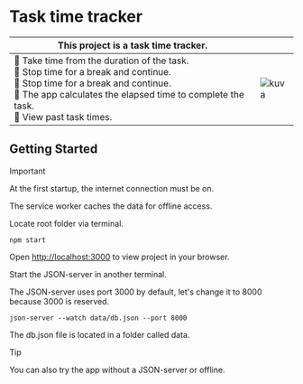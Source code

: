 # Task time tracker

| This project is a task time tracker. ||
|----------------------------------------------------------------|------------------------|
| <div style="text-align: left;"> 🔹 Take time from the duration of the task.<br /> 🔹 Stop time for a break and continue. <br /> 🔹 Stop time for a break and continue. <br /> 🔹 The app calculates the elapsed time to complete the task.<br /> 🔹 View past task times. </div> |![kuva](https://github.com/Rassemus/TaskTracker/assets/58720934/2fbd03c8-f379-4d49-bccc-d8a46c054696)|

## Getting Started

> [!IMPORTANT]
> At the first startup, the internet connection must be on.
> 
> The service worker caches the data for offline access.

Locate root folder via terminal.

`npm start`

Open [http://localhost:3000](http://localhost:3000) to view project in your browser.

Start the JSON-server in another terminal.

The JSON-server uses port 3000 by default, let's change it to 8000 because 3000 is reserved.

`json-server --watch data/db.json --port 8000`

The db.json file is located in a folder called data.

> [!TIP]
> You can also try the app without a JSON-server or offline.


